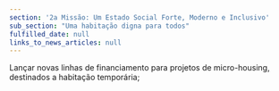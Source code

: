 ```yaml
---
section: '2a Missão: Um Estado Social Forte, Moderno e Inclusivo'
sub_section: "Uma habitação digna para todos"
fulfilled_date: null
links_to_news_articles: null
---
```


Lançar novas linhas de financiamento para projetos de micro-housing, destinados a habitação temporária;